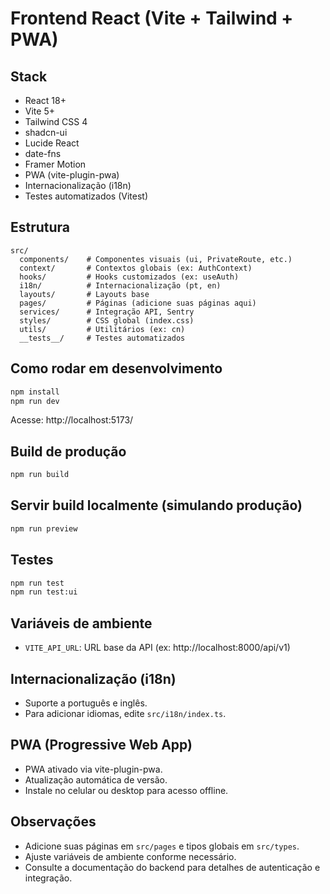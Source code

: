 # Frontend React (Vite + Tailwind + PWA)

## Stack
- React 18+
- Vite 5+
- Tailwind CSS 4
- shadcn-ui
- Lucide React
- date-fns
- Framer Motion
- PWA (vite-plugin-pwa)
- Internacionalização (i18n)
- Testes automatizados (Vitest)

## Estrutura
```
src/
  components/    # Componentes visuais (ui, PrivateRoute, etc.)
  context/       # Contextos globais (ex: AuthContext)
  hooks/         # Hooks customizados (ex: useAuth)
  i18n/          # Internacionalização (pt, en)
  layouts/       # Layouts base
  pages/         # Páginas (adicione suas páginas aqui)
  services/      # Integração API, Sentry
  styles/        # CSS global (index.css)
  utils/         # Utilitários (ex: cn)
  __tests__/     # Testes automatizados
```

## Como rodar em desenvolvimento
```bash
npm install
npm run dev
```
Acesse: http://localhost:5173/

## Build de produção
```bash
npm run build
```

## Servir build localmente (simulando produção)
```bash
npm run preview
```

## Testes
```bash
npm run test
npm run test:ui
```

## Variáveis de ambiente
- `VITE_API_URL`: URL base da API (ex: http://localhost:8000/api/v1)

## Internacionalização (i18n)
- Suporte a português e inglês.
- Para adicionar idiomas, edite `src/i18n/index.ts`.

## PWA (Progressive Web App)
- PWA ativado via vite-plugin-pwa.
- Atualização automática de versão.
- Instale no celular ou desktop para acesso offline.

## Observações
- Adicione suas páginas em `src/pages` e tipos globais em `src/types`.
- Ajuste variáveis de ambiente conforme necessário.
- Consulte a documentação do backend para detalhes de autenticação e integração. 